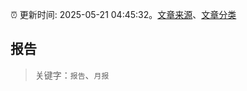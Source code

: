 :alarm_clock: 更新时间: 2025-05-21 04:45:32。[文章来源](/README.md)、[文章分类](/TAGS.md)

## 报告


> 关键字：`报告`、`月报`




